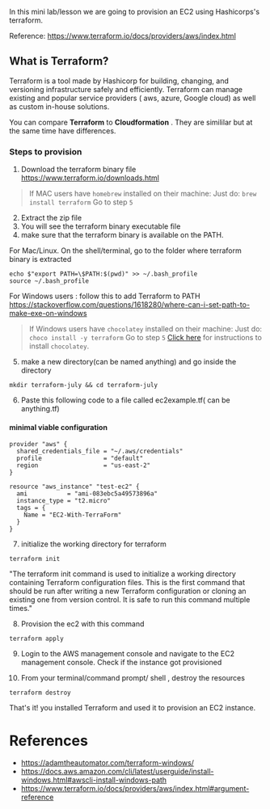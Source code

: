 In this mini lab/lesson we are going to provision an EC2 using Hashicorps's terraform.

Reference:
https://www.terraform.io/docs/providers/aws/index.html

## What is Terraform? 

Terraform is a tool made by Hashicorp for building, changing, and versioning infrastructure safely and efficiently. Terraform can manage existing and popular service providers ( aws, azure, Google cloud) as well as custom in-house solutions.

You can compare **Terraform** to **Cloudformation**
. They are simililar but at the same time have differences.

### Steps to provision

1) Download the terraform binary file 
https://www.terraform.io/downloads.html

> If MAC users have `homebrew` installed on their machine:
> Just do: `brew install terraform`
> Go to step `5`

2) Extract the zip file
3) You will see the terraform binary executable  file 
4) make sure that the terraform binary is available on the PATH. 

For Mac/Linux. On the shell/terminal,  go to the folder where terraform binary is extracted 
```console
echo $"export PATH=\$PATH:$(pwd)" >> ~/.bash_profile
source ~/.bash_profile
```

For Windows users : follow this to add Terraform to PATH https://stackoverflow.com/questions/1618280/where-can-i-set-path-to-make-exe-on-windows

> If Windows users have `chocolatey` installed on their machine:
> Just do: `choco install -y terraform`
> Go to step `5`
> [Click here](https://chocolatey.org/docs/installation) for instructions to install `chocolatey`.

5) make a  new directory(can be named anything) and go inside the directory
```console
mkdir terraform-july && cd terraform-july
```

6) Paste this following code to a file called ec2example.tf( can be anything.tf)

#### minimal viable configuration

```HCL
provider "aws" {
  shared_credentials_file = "~/.aws/credentials"
  profile 		          = "default"
  region                  = "us-east-2"
}

resource "aws_instance" "test-ec2" {
  ami           = "ami-083ebc5a49573896a"
  instance_type = "t2.micro"
  tags = {
    Name = "EC2-With-TerraForm"
  }
}
```

7) initialize the working directory for terraform
```console 
terraform init
```

"The terraform init command is used to initialize a working directory containing Terraform configuration files. This is the first command that should be run after writing a new Terraform configuration or cloning an existing one from version control. It is safe to run this command multiple times."

8) Provision the ec2 with this command
```console
terraform apply
```

9) Login to the AWS management console and navigate to the EC2 management console.  Check if the instance got provisioned


10) From your terminal/command prompt/ shell , destroy the resources
```console
terraform destroy
```


That's it! you installed Terraform and used it to provision an EC2 instance. 

# References
* https://adamtheautomator.com/terraform-windows/
* https://docs.aws.amazon.com/cli/latest/userguide/install-windows.html#awscli-install-windows-path
* https://www.terraform.io/docs/providers/aws/index.html#argument-reference

